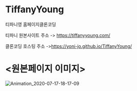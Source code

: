 # TiffanyYoung
 티파니영 홈페이지클론코딩


티파니 원본사이트 주소  -> https://tiffanyyoung.com/

클론코딩 호스팅 주소 ->https://yoni-jo.github.io/TiffanyYoung/

<h1><원본페이지 이미지></h1>

![Animation_2020-07-17-18-17-09](https://user-images.githubusercontent.com/59083987/87770376-eeaa3c80-c859-11ea-9fff-5d126255ade4.gif)




